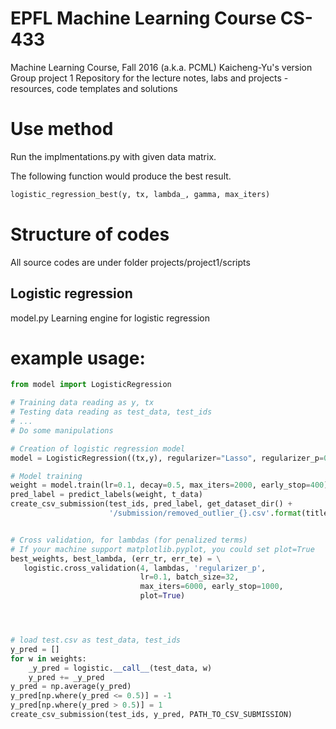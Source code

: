 # EPFL Machine Learning Course CS-433
Machine Learning Course, Fall 2016 (a.k.a. PCML)
Kaicheng-Yu's version
Group project 1
Repository for the lecture notes, labs and projects - resources, code templates and solutions

# Use method
Run the implmentations.py with given data matrix.

The following function would produce the best result.
```python
logistic_regression_best(y, tx, lambda_, gamma, max_iters)
```

# Structure of codes
All source codes are under folder projects/project1/scripts

## Logistic regression
model.py
    Learning engine for logistic regression

# example usage:
```python
from model import LogisticRegression

# Training data reading as y, tx
# Testing data reading as test_data, test_ids
# ...
# Do some manipulations

# Creation of logistic regression model
model = LogisticRegression((tx,y), regularizer="Lasso", regularizer_p=0.1)

# Model training
weight = model.train(lr=0.1, decay=0.5, max_iters=2000, early_stop=400)
pred_label = predict_labels(weight, t_data)
create_csv_submission(test_ids, pred_label, get_dataset_dir() +
                      '/submission/removed_outlier_{}.csv'.format(title))


# Cross validation, for lambdas (for penalized terms)
# If your machine support matplotlib.pyplot, you could set plot=True
best_weights, best_lambda, (err_tr, err_te) = \
   logistic.cross_validation(4, lambdas, 'regularizer_p',
                             lr=0.1, batch_size=32,
                             max_iters=6000, early_stop=1000,
                             plot=True)




# load test.csv as test_data, test_ids
y_pred = []
for w in weights:
    _y_pred = logistic.__call__(test_data, w)
    y_pred += _y_pred
y_pred = np.average(y_pred)
y_pred[np.where(y_pred <= 0.5)] = -1
y_pred[np.where(y_pred > 0.5)] = 1
create_csv_submission(test_ids, y_pred, PATH_TO_CSV_SUBMISSION)
```




